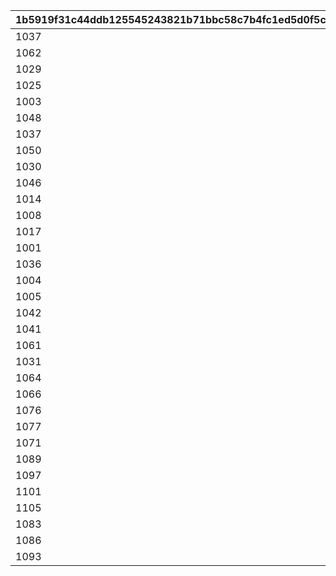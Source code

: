 |1b5919f31c44ddb125545243821b71bbc58c7b4fc1ed5d0f5c9224b933cb7bf7|efa4b7f899a69e15a759a63dd7aa6febc1de44f9087b31b00e27c0569c41b786|05c4e0f7387f3f54abff905fecfff544d800637785693bb166b92b43c72f75aa|4646346b489bf1cbf01a4361afabcc8ad035d1218cbf98106adedae943a5a71e|bcbbbb2f83a4d6f3e2b986deaa7aabbb9ff8c851d550042eea696caf6673ed7b|
| --- | --- | --- | --- | --- |
|1037|1025|1|1048|1045|
|1062|1003|2|1004|1006|
|1029|1003|3|1007|1006|
|1025|1047|4|1045|1062|
|1003|1043|5|1013|1022|
|1048|1006|6|1004|1019|
|1037|1062|7|1033|1003|
|1050|1056|8|1053|1059|
|1030|1001|9|1011|1034|
|1046|1063|10|1023|1026|
|1014|1020|11|1038|1044|
|1008|1017|12|1049|1040|
|1017|1023|13|1044|1020|
|1001|1017|14|1038|1020|
|1036|1030|15|1048|1008|
|1004|1044|16|1038|1011|
|1005|1043|17|1011|1022|
|1042|1046|18|1016|1047|
|1041|1014|19|1028|1063|
|1061|1052|20|1055|1058|
|1031|1025|21|1001|1024|
|1064|1024|22|1063|1005|
|1066|1040|23|1000|1044|
|1076|1000|24|1038|1010|
|1077|1003|25|1019|1043|
|1071|1070|26|1069|1068|
|1089|1092|27|1091|1090|
|1097|1098|28|1100|1099|
|1101|1102|29|1104|1103|
|1105|1106|30|1108|1107|
|1083|1012|31|1006|1021|
|1086|1087|32|1085|1084|
|1093|1094|33|1095|1096|